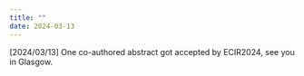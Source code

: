 ```yaml
---
title: ""
date: 2024-03-13
---
```

[2024/03/13] One co-authored abstract got accepted by ECIR2024, see you in Glasgow.
